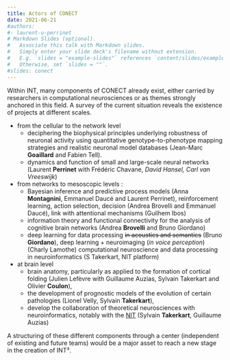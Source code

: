 ```yaml
---
title: Actors of CONECT
date: 2021-06-21
#authors:
#- laurent-u-perrinet
# Markdown Slides (optional).
#   Associate this talk with Markdown slides.
#   Simply enter your slide deck's filename without extension.
#   E.g. `slides = "example-slides"` references `content/slides/example-slides.md`.
#   Otherwise, set `slides = ""`.
#slides: conect
---
```



Within INT, many components of CONECT already exist, either carried by researchers in computational neurosciences or as themes strongly anchored in this field. A survey of the current situation reveals the existence of projects at different scales.

<!--more-->

* from the cellular to the network level
  * deciphering the biophysical principles underlying robustness of neuronal activity using quantitative genotype-to-phenotype mapping strategies and realistic neuronal model databases (Jean-Marc **Goaillard** and Fabien Tell).
  * dynamics and function of small and large-scale neural networks (Laurent **Perrinet** with Frédéric Chavane, *David Hansel, Carl van Vreeswijk*)
* from networks to mesoscopic levels :
  * Bayesian inference and predictive process models (Anna **Montagnini**, Emmanuel Daucé and Laurent Perrinet), reinforcement learning, action selection, decision (Andrea Brovelli and Emmanuel Daucé), link with attentional mechanisms (Guilhem Ibos)
  * information theory and functional connectivity for the analysis of cognitive brain networks (Andrea **Brovelli** and Bruno Giordano)
  * deep learning for data processing ~~in acoustics and semantics~~ (Bruno **Giordano**), deep learning + neuroimaging (*in voice perception*) (Charly Lamothe) computational neuroscience and data processing in neuroinformatics (S Takerkart, NIT platform)
* at brain level
  * brain anatomy, particularly as applied to the formation of cortical folding (Julien Lefèvre with Guillaume Auzias, Sylvain Takerkart and Olivier **Coulon**),
  * the development of prognostic models of the evolution of certain pathologies (Lionel Velly, Sylvain **Takerkart**),
  * develop the collaboration of theoretical neurosciences with neuroinformatics, notably with the [NIT](http://www.int.univ-amu.fr/spip.php?page=plateform&equipe=CRISE&lang=fr) (Sylvain **Takerkart**, Guillaume Auzias)

A structuring of these different components through a center (independent of existing and future teams) would be a major asset to reach a new stage in the creation of INT³.
